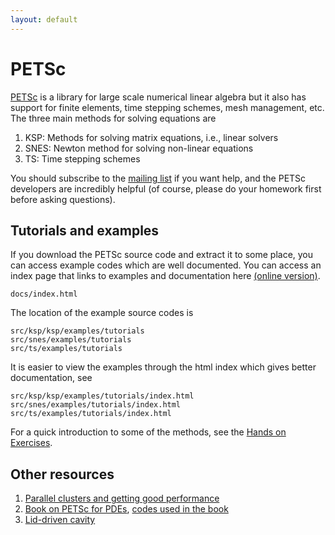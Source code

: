```yaml
---
layout: default
---
```


# PETSc

[PETSc](https://www.mcs.anl.gov/petsc) is a library for large scale numerical linear algebra but it also has support for finite elements, time stepping schemes, mesh management, etc. The three main methods for solving equations are

1. KSP: Methods for solving matrix equations, i.e., linear solvers
1. SNES: Newton method for solving non-linear equations
1. TS: Time stepping schemes

You should subscribe to the [mailing list](https://lists.mcs.anl.gov/mailman/listinfo/petsc-users) if you want help, and the PETSc developers are incredibly helpful (of course, please do your homework first before asking questions).

## Tutorials and examples

If you download the PETSc source code and extract it to some place, you can access example codes which are well documented. You can access an index page that links to examples and documentation here [(online version)](https://www.mcs.anl.gov/petsc/documentation/index.html).

```text
docs/index.html
```

The location of the example source codes is

```text
src/ksp/ksp/examples/tutorials
src/snes/examples/tutorials
src/ts/examples/tutorials
```

It is easier to view the examples through the html index which gives better documentation, see

```text
src/ksp/ksp/examples/tutorials/index.html
src/snes/examples/tutorials/index.html
src/ts/examples/tutorials/index.html
```

For a quick introduction to some of the methods, see the [Hands on Exercises](https://www.mcs.anl.gov/petsc/documentation/tutorials/HandsOnExercise.html).

## Other resources

1. [Parallel clusters and getting good performance](https://petsc.org/release/faq/#what-kind-of-parallel-computers-or-clusters-are-needed-to-use-petsc-or-why-do-i-get-little-speedup)
1. [Book on PETSc for PDEs](https://my.siam.org/Store/Product/viewproduct/?ProductId=32850137), [codes used in the book](https://github.com/bueler/p4pdes)
1. [Lid-driven cavity](https://github.com/xsdk-project/xsdk-examples/tree/master/petsc)
